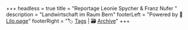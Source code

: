 +++
headless = true
title = "Reportage Leonie Spycher & Franz Nufer "
description = "Landwirtschaft im Raum Bern"
footerLeft = "Powered by 💜 [Lilo.page](https://www.lilo.page)"
footerRight = "🏷️ [Tags](/tags/) | 🗃️ [Archive](/posts/)"
+++
